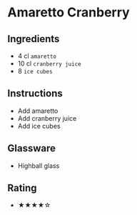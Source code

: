 # Amaretto Cranberry

## Ingredients
- 4 cl `amaretto`
- 10 cl `cranberry juice`
- 8 `ice cubes`

## Instructions
- Add amaretto
- Add cranberry juice
- Add ice cubes

## Glassware
- Highball glass

## Rating
- ★★★★☆